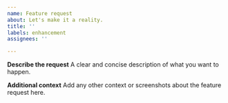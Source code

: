 ```yaml
---
name: Feature request
about: Let's make it a reality.
title: ''
labels: enhancement
assignees: ''

---
```


**Describe the request**
A clear and concise description of what you want to happen.

**Additional context**
Add any other context or screenshots about the feature request here.
